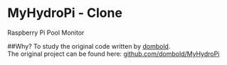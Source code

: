 # MyHydroPi - Clone
Raspberry Pi Pool Monitor

##Why?
To study the original code written by <a href="//github.com/dombold">dombold</a>.<br>
The original project can be found here: <a href="https://github.com/dombold/MyHydroPi">github.com/dombold/MyHydroPi</a>
